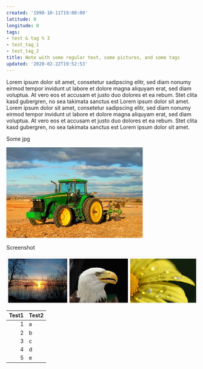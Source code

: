 ```yaml
---
created: '1990-10-11T19:00:00'
latitude: 0
longitude: 0
tags:
- test & tag % 3
- test_tag_1
- test_tag_2
title: Note with some regular text, some pictures, and some tags
updated: '2020-02-22T19:52:53'
---
```


Lorem ipsum dolor sit amet, consetetur sadipscing elitr, sed diam nonumy eirmod tempor invidunt ut labore et dolore magna aliquyam erat, sed diam voluptua. At vero eos et accusam et justo duo dolores et ea rebum. Stet clita kasd gubergren, no sea takimata sanctus est Lorem ipsum dolor sit amet. Lorem ipsum dolor sit amet, consetetur sadipscing elitr, sed diam nonumy eirmod tempor invidunt ut labore et dolore magna aliquyam erat, sed diam voluptua. At vero eos et accusam et justo duo dolores et ea rebum. Stet clita kasd gubergren, no sea takimata sanctus est Lorem ipsum dolor sit amet.

Some jpg

![tractor-3-1386656.jpg](./file_4774521912a394266afdd8dc9510992e.jpg)

Screenshot

![ns_attach_image_43281581623420552.png](./file_1a7e371500a77406b098a5630f40ead2.png)

| Test1 | Test2 |
|------:|-------|
|     1 | a     |
|     2 | b     |
|     3 | c     |
|     4 | d     |
|     5 | e     |